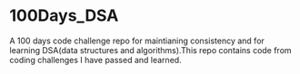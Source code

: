 # 100Days_DSA
A 100 days code challenge repo for maintianing consistency and for learning DSA(data structures and algorithms).This repo contains code from coding challenges I have passed and learned. 
